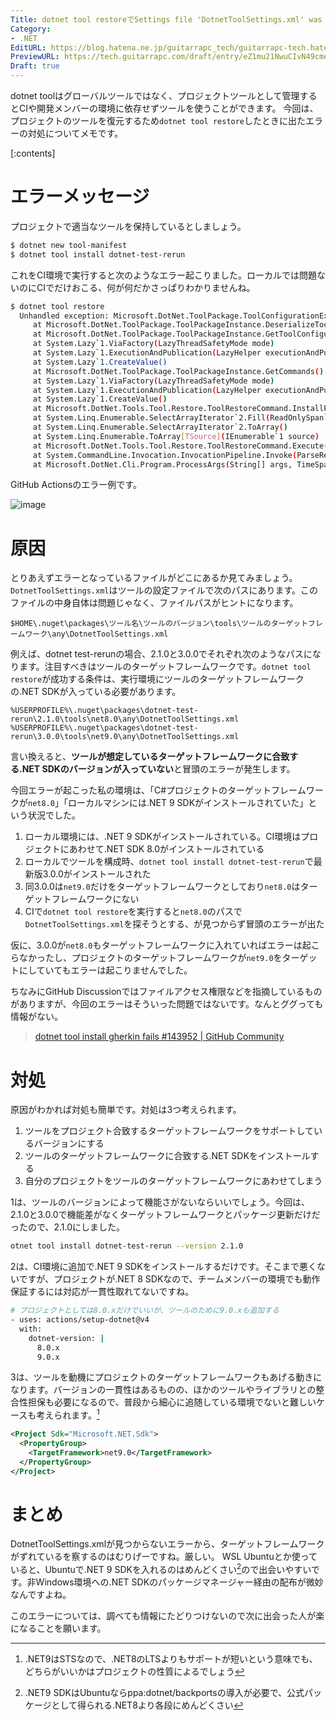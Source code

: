```yaml
---
Title: dotnet tool restoreでSettings file 'DotnetToolSettings.xml' was not found in the package.が出る原因と対処
Category:
- .NET
EditURL: https://blog.hatena.ne.jp/guitarrapc_tech/guitarrapc-tech.hatenablog.com/atom/entry/6802418398324856800
PreviewURL: https://tech.guitarrapc.com/draft/entry/eZ1mu21NwuCIvN49cmefA8xuxic
Draft: true
---
```


dotnet toolはグローバルツールではなく、プロジェクトツールとして管理するとCIや開発メンバーの環境に依存せずツールを使うことができます。
今回は、プロジェクトのツールを復元するため`dotnet tool restore`したときに出たエラーの対処についてメモです。

[:contents]

# エラーメッセージ

プロジェクトで適当なツールを保持しているとしましょう。

```sh
$ dotnet new tool-manifest
$ dotnet tool install dotnet-test-rerun
```

これをCI環境で実行すると次のようなエラー起こりました。ローカルでは問題ないのにCIでだけおこる、何が何だかさっぱりわかりませんね。

```sh
$ dotnet tool restore
  Unhandled exception: Microsoft.DotNet.ToolPackage.ToolConfigurationException: Settings file 'DotnetToolSettings.xml' was not found in the package.
     at Microsoft.DotNet.ToolPackage.ToolPackageInstance.DeserializeToolConfiguration(LockFileTargetLibrary library)
     at Microsoft.DotNet.ToolPackage.ToolPackageInstance.GetToolConfiguration()
     at System.Lazy`1.ViaFactory(LazyThreadSafetyMode mode)
     at System.Lazy`1.ExecutionAndPublication(LazyHelper executionAndPublication, Boolean useDefaultConstructor)
     at System.Lazy`1.CreateValue()
     at Microsoft.DotNet.ToolPackage.ToolPackageInstance.GetCommands()
     at System.Lazy`1.ViaFactory(LazyThreadSafetyMode mode)
     at System.Lazy`1.ExecutionAndPublication(LazyHelper executionAndPublication, Boolean useDefaultConstructor)
     at System.Lazy`1.CreateValue()
     at Microsoft.DotNet.Tools.Tool.Restore.ToolRestoreCommand.InstallPackages(ToolManifestPackage package, Nullable`1 configFile)
     at System.Linq.Enumerable.SelectArrayIterator`2.Fill(ReadOnlySpan`1 source, Span`1 destination, Func`2 func)
     at System.Linq.Enumerable.SelectArrayIterator`2.ToArray()
     at System.Linq.Enumerable.ToArray[TSource](IEnumerable`1 source)
     at Microsoft.DotNet.Tools.Tool.Restore.ToolRestoreCommand.Execute()
     at System.CommandLine.Invocation.InvocationPipeline.Invoke(ParseResult parseResult)
     at Microsoft.DotNet.Cli.Program.ProcessArgs(String[] args, TimeSpan startupTime, ITelemetry telemetryClient)
```

GitHub Actionsのエラー例です。

![image](https://github.com/user-attachments/assets/1df9d6ca-0bf7-423c-b567-ab7b6f7ab15f)

# 原因

とりあえずエラーとなっているファイルがどこにあるか見てみましょう。`DotnetToolSettings.xml`はツールの設定ファイルで次のパスにあります。このファイルの中身自体は問題じゃなく、ファイルパスがヒントになります。

```
$HOME\.nuget\packages\ツール名\ツールのバージョン\tools\ツールのターゲットフレームワーク\any\DotnetToolSettings.xml
```

例えば、dotnet test-rerunの場合、2.1.0と3.0.0でそれぞれ次のようなパスになります。注目すべきはツールのターゲットフレームワークです。`dotnet tool restore`が成功する条件は、実行環境にツールのターゲットフレームワークの.NET SDKが入っている必要があります。

```
%USERPROFILE%\.nuget\packages\dotnet-test-rerun\2.1.0\tools\net8.0\any\DotnetToolSettings.xml
%USERPROFILE%\.nuget\packages\dotnet-test-rerun\3.0.0\tools\net9.0\any\DotnetToolSettings.xml
```

言い換えると、**ツールが想定しているターゲットフレームワークに合致する.NET SDKのバージョンが入っていない**と冒頭のエラーが発生します。

今回エラーが起こった私の環境は、「C#プロジェクトのターゲットフレームワークが`net8.0`」「ローカルマシンには.NET 9 SDKがインストールされていた」という状況でした。

1. ローカル環境には、.NET 9 SDKがインストールされている。CI環境はプロジェクトにあわせて.NET SDK 8.0がインストールされている
2. ローカルでツールを構成時、`dotnet tool install dotnet-test-rerun`で最新版3.0.0がインストールされた
3. 同3.0.0は`net9.0`だけをターゲットフレームワークとしており`net8.0`はターゲットフレームワークにない
4. CIで`dotnet tool restore`を実行すると`net8.0`のパスで`DotnetToolSettings.xml`を探そうとする、が見つからず冒頭のエラーが出た

仮に、3.0.0が`net8.0`もターゲットフレームワークに入れていればエラーは起こらなかったし、プロジェクトのターゲットフレームワークが`net9.0`をターゲットにしていてもエラーは起こりませんでした。

ちなみにGitHub Discussionではファイルアクセス権限などを指摘しているものがありますが、今回のエラーはそういった問題ではないです。なんとググっても情報がない。

> [dotnet tool install gherkin fails #143952 | GitHub Community](https://github.com/orgs/community/discussions/143952)

# 対処

原因がわかれば対処も簡単です。対処は3つ考えられます。

1. ツールをプロジェクト合致するターゲットフレームワークをサポートしているバージョンにする
2. ツールのターゲットフレームワークに合致する.NET SDKをインストールする
3. 自分のプロジェクトをツールのターゲットフレームワークにあわせてしまう

1は、ツールのバージョンによって機能さがないならいいでしょう。今回は、2.1.0と3.0.0で機能差がなくターゲットフレームワークとパッケージ更新だけだったので、2.1.0にしました。

```sh
otnet tool install dotnet-test-rerun --version 2.1.0
```

2は、CI環境に追加で.NET 9 SDKをインストールするだけです。そこまで悪くないですが、プロジェクトが.NET 8 SDKなので、チームメンバーの環境でも動作保証するには対応が一貫性取れてないですね。

```sh
# プロジェクトとしては8.0.xだけでいいが、ツールのために9.0.xも追加する
- uses: actions/setup-dotnet@v4
  with:
    dotnet-version: |
      8.0.x
      9.0.x
```

3は、ツールを動機にプロジェクトのターゲットフレームワークもあげる動きになります。バージョンの一貫性はあるものの、ほかのツールやライブラリとの整合性担保も必要になるので、普段から細心に追随している環境でないと難しいケースも考えられます。[^1]

```xml
<Project Sdk="Microsoft.NET.Sdk">
  <PropertyGroup>
    <TargetFramework>net9.0</TargetFramework>
  </PropertyGroup>
</Project>
```

# まとめ

DotnetToolSettings.xmlが見つからないエラーから、ターゲットフレームワークがずれているを察するのはむりげーですね。厳しい。
WSL Ubuntuとか使っていると、Ubuntuで.NET 9 SDKを入れるのはめんどくさい[^2]ので出会いやすいです。非Windows環境への.NET SDKのパッケージマネージャー経由の配布が微妙なんですよね。

このエラーについては、調べても情報にたどりつけないので次に出会った人が楽になることを願います。

[^1]: .NET9はSTSなので、.NET8のLTSよりもサポートが短いという意味でも、どちらがいいかはプロジェクトの性質によるでしょう
[^2]: .NET9 SDKはUbuntuならppa:dotnet/backportsの導入が必要で、公式パッケージとして得られる.NET8より各段にめんどくさい
